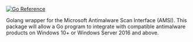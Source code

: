 [![Go Reference](https://pkg.go.dev/badge/github.com/jonas-koeritz/go-amsi/.svg)](https://pkg.go.dev/github.com/jonas-koeritz/go-amsi/)

Golang wrapper for the Microsoft Antimalware Scan Interface (AMSI). This package will allow a Go program to integrate with compatible antimalware products on Windows 10+ or Windows Server 2016 and above.
